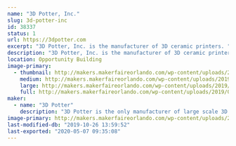 ```yaml
---
name: "3D Potter, Inc."
slug: 3d-potter-inc
id: 38337
status: 1
url: https://3dpotter.com
excerpt: "3D Potter, Inc. is the manufacturer of 3D ceramic printers. "
description: "3D Potter, Inc. is the manufacturer of 3D ceramic printers. During the Makerfaire we will be printing with water-based clay."
location: Opportunity Building
image-primary:
  - thumbnail: http://makers.makerfaireorlando.com/wp-content/uploads/2019/09/cover-150x150.jpg
    medium: http://makers.makerfaireorlando.com/wp-content/uploads/2019/09/cover-300x181.jpg
    large: http://makers.makerfaireorlando.com/wp-content/uploads/2019/09/cover-1024x619.jpg
    full: http://makers.makerfaireorlando.com/wp-content/uploads/2019/09/cover.jpg
maker:
  - name: "3D Potter"
    description: "3D Potter is the only manufacturer of large scale 3D printers exclusive for clay/ceramics."
image-primary: http://makers.makerfaireorlando.com/wp-content/uploads/2019/09/3DPotter_Logo_Color-1024x336.jpg
last-modified-db: "2019-10-26 13:59:52"
last-exported: "2020-05-07 09:35:08"
---
```

